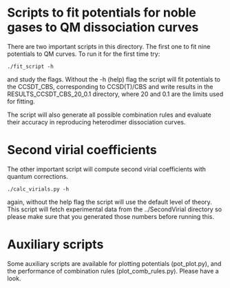 Scripts to fit potentials for noble gases to QM dissociation curves
===================================================================
There are two important scripts in this directory. The first one to
fit nine potentials to QM curves. To run it for the first time try:
```
./fit_script -h
```
and study the flags. Without the -h (help) flag the script will fit
potentials to the CCSDT_CBS, corresponding to CCSD(T)/CBS and write
results in the RESULTS_CCSDT_CBS_20_0.1 directory, where 20 and 0.1
are the limits used for fitting.

The script will also generate all possible combination rules and evaluate
their accuracy in reproducing heterodimer dissociation curves.

Second virial coefficients
==========================
The other important script will compute second virial coefficients with
quantum corrections.
```
./calc_virials.py -h
```
again, without the help flag the script will use the default level of theory.
This script will fetch experimental data from the ../SecondVirial directory
so please make sure that you generated those numbers before running this.

Auxiliary scripts
=================
Some auxiliary scripts are available for plotting potentials (pot_plot.py), 
and the performance of combination rules (plot_comb_rules.py). 
Please have a look.